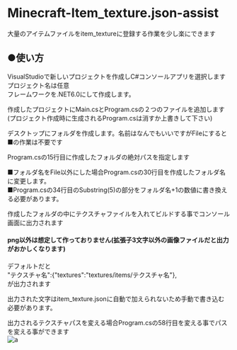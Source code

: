 # Minecraft-Item_texture.json-assist
大量のアイテムファイルをitem_textureに登録する作業を少し楽にできます

## ●使い方
VisualStudioで新しいプロジェクトを作成しC#コンソールアプリを選択します  
プロジェクト名は任意  
フレームワークを.NET6.0にして作成します。  

作成したプロジェクトにMain.csとProgram.csの２つのファイルを追加します
(プロジェクト作成時に生成されるProgram.csは消すか上書きして下さい)  

デスクトップにフォルダを作成します。名前はなんでもいいですがFileにすると■の作業は不要です  

Program.csの15行目に作成したフォルダの絶対パスを指定します  

■フォルダ名をFile以外にした場合Program.csの30行目を作成したフォルダ名に変更します。  
■Program.csの34行目のSubstring(5)の部分をフォルダ名+1の数値に書き換える必要があります。  

作成したフォルダの中にテクスチャファイルを入れてビルドする事でコンソール画面に出力されます  

#### png以外は想定して作っておりません(拡張子3文字以外の画像ファイルだと出力がおかしくなります)  

デフォルトだと  
"テクスチャ名":{"textures":"textures/items/テクスチャ名"},  
が出力されます  

出力された文字はitem_texture.jsonに自動で加えられないため手動で書き込む必要があります。  

出力されるテクスチャパスを変える場合Program.csの58行目を変える事でパスを変える事ができます  
![a](https://user-images.githubusercontent.com/104478675/214206737-03b31f50-ba7b-4438-9866-4feca2aee004.png)
